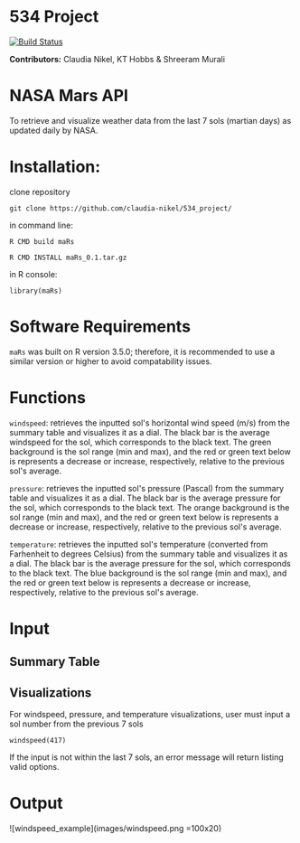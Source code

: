 # 534 Project

[![Build Status](https://travis-ci.com/claudia-nikel/534_project.svg?branch=master)](https://travis-ci.com/claudia-nikel/534_project)

**Contributors:** Claudia Nikel, KT Hobbs & Shreeram Murali

# NASA Mars API
To retrieve and visualize weather data from the last 7 sols (martian days) as updated daily by NASA.

# Installation:
clone repository

`git clone https://github.com/claudia-nikel/534_project/`

in command line:

`R CMD build maRs`

`R CMD INSTALL maRs_0.1.tar.gz`

in R console:

`library(maRs)`


# Software Requirements
`maRs` was built on R version 3.5.0; therefore, it is recommended to use a similar version or higher to avoid compatability issues.

# Functions

`windspeed`: retrieves the inputted sol's horizontal wind speed (m/s) from the summary table and visualizes it as a dial. The black bar is the average windspeed for the sol, which corresponds to the black text. The green background is the sol range (min and max), and the red or green text below is represents a decrease or increase, respectively, relative to the previous sol's average.


`pressure`: retrieves the inputted sol's pressure (Pascal) from the summary table and visualizes it as a dial. The black bar is the average pressure for the sol, which corresponds to the black text. The orange background is the sol range (min and max), and the red or green text below is represents a decrease or increase, respectively, relative to the previous sol's average.

`temperature`: retrieves the inputted sol's temperature (converted from Farhenheit to degrees Celsius) from the summary table and visualizes it as a dial. The black bar is the average pressure for the sol, which corresponds to the black text. The blue background is the sol range (min and max), and the red or green text below is represents a decrease or increase, respectively, relative to the previous sol's average.


# Input

## Summary Table 


## Visualizations
For windspeed, pressure, and temperature visualizations, user must input a sol number from the previous 7 sols 

`windspeed(417)`

If the input is not within the last 7 sols, an error message will return listing valid options.


# Output



![windspeed_example](images/windspeed.png =100x20)

